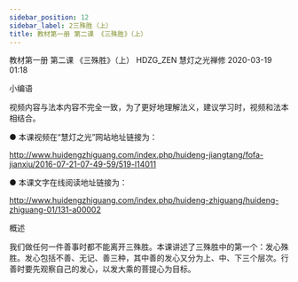 ```yaml
---
sidebar_position: 12
sidebar_label: 2三殊胜（上）
title: 教材第一册 第二课 《三殊胜》（上）
---
```

教材第一册 第二课 《三殊胜》（上）
HDZG_ZEN 慧灯之光禅修 2020-03-19 01:18


小编语


视频内容与法本内容不完全一致，为了更好地理解法义，建议学习时，视频和法本相结合。



●  本课视频在“慧灯之光”网站地址链接为：

http://www.huidengzhiguang.com/index.php/huideng-jiangtang/fofa-jianxiu/2016-07-21-07-49-59/519-l14011



●  本课文字在线阅读地址链接为：

http://www.huidengzhiguang.com/index.php/huideng-zhiguang/huideng-zhiguang-01/131-a00002


概述


我们做任何一件善事时都不能离开三殊胜。本课讲述了三殊胜中的第一个：发心殊胜。发心包括不善、无记、善三种，其中善的发心又分为上、中、下三个层次。行善时要先观察自己的发心，以发大乘的菩提心为目标。